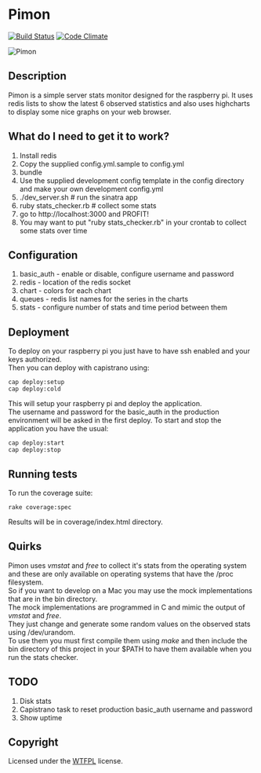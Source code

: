 # Pimon

[![Build Status](https://secure.travis-ci.org/pedrocarrico/pimon.png)](http://travis-ci.org/pedrocarrico/pimon) [![Code Climate](https://codeclimate.com/badge.png)](https://codeclimate.com/github/pedrocarrico/pimon)

![Pimon](http://pedrocarrico.net/pimon.jpg "Pimon")

## Description
Pimon is a simple server stats monitor designed for the raspberry pi.
It uses redis lists to show the latest 6 observed statistics and also uses
highcharts to display some nice graphs on your web browser.

## What do I need to get it to work?
1. Install redis
2. Copy the supplied config.yml.sample to config.yml
3. bundle
4. Use the supplied development config template in the config directory and make your own development config.yml
5. ./dev_server.sh # run the sinatra app
6. ruby stats_checker.rb # collect some stats
7. go to http://localhost:3000 and PROFIT!
8. You may want to put "ruby stats_checker.rb" in your crontab to collect some stats over time

## Configuration
1. basic_auth - enable or disable, configure username and password
2. redis - location of the redis socket
3. chart - colors for each chart
4. queues - redis list names for the series in the charts
5. stats - configure number of stats and time period between them

## Deployment
To deploy on your raspberry pi you just have to have ssh enabled and your keys authorized.  
Then you can deploy with capistrano using:  
```
cap deploy:setup
cap deploy:cold
```

This will setup your raspberry pi and deploy the application.  
The username and password for the basic_auth in the production environment will be asked in the
first deploy.
To start and stop the application you have the usual:  
```
cap deploy:start
cap deploy:stop
```

## Running tests
To run the coverage suite:
```
rake coverage:spec
```
Results will be in coverage/index.html directory.

## Quirks
Pimon uses _vmstat_ and _free_ to collect it's stats from the operating system and these are only
available on operating systems that have the /proc filesystem.  
So if you want to develop on a Mac you may use the mock implementations that are in the bin directory.  
The mock implementations are programmed in C and mimic the output of _vmstat_ and _free_.  
They just change and generate some random values on the observed stats using /dev/urandom.  
To use them you must first compile them using _make_ and then include the bin directory of this project
in your $PATH to have them available when you run the stats checker.

## TODO
1. Disk stats
2. Capistrano task to reset production basic_auth username and password
3. Show uptime

## Copyright
Licensed under the [WTFPL](http://en.wikipedia.org/wiki/WTFPL "Do What The Fuck You Want To Public License") license.
